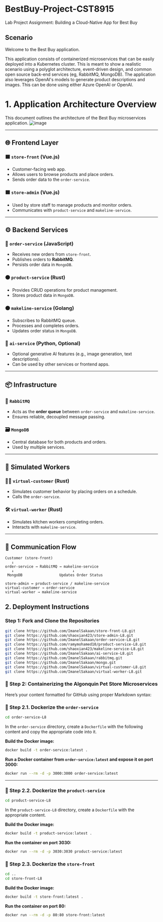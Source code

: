 # BestBuy-Project-CST8915
Lab Project Assignment: Building a Cloud-Native App for Best Buy
## **Scenario**  
Welcome to the Best Buy application.

This application consists of containerized microservices that can be easily deployed into a Kubernetes cluster. This is meant to show a realistic scenario using a polyglot architecture, event-driven design, and common open source back-end services (eg, RabbitMQ, MongoDB). The application also leverages OpenAI's models to generate product descriptions and images. This can be done using either Azure OpenAI or OpenAI.

# 1. Application Architecture Overview

This document outlines the architecture of the Best Buy microservices application.
![image](https://github.com/user-attachments/assets/19422ce3-3682-45bb-a1db-55a0687abf29)

---

## 🌐 Frontend Layer

### 🟦 `store-front` (Vue.js)
- Customer-facing web app.
- Allows users to browse products and place orders.
- Sends order data to the `order-service`.

### 🟩 `store-admin` (Vue.js)
- Used by store staff to manage products and monitor orders.
- Communicates with `product-service` and `makeline-service`.

---

## ⚙️ Backend Services

### 🔵 `order-service` (JavaScript)
- Receives new orders from `store-front`.
- Publishes orders to **RabbitMQ**.
- Persists order data in `MongoDB`.

### 🟤 `product-service` (Rust)
- Provides CRUD operations for product management.
- Stores product data in `MongoDB`.

### 🟠 `makeline-service` (Golang)
- Subscribes to RabbitMQ queue.
- Processes and completes orders.
- Updates order status in `MongoDB`.

### 🧠 `ai-service` (Python, Optional)
- Optional generative AI features (e.g., image generation, text descriptions).
- Can be used by other services or frontend apps.

---

## 📦 Infrastructure

### 📨 `RabbitMQ`
- Acts as the **order queue** between `order-service` and `makeline-service`.
- Ensures reliable, decoupled message passing.

### 🗃️ `MongoDB`
- Central database for both products and orders.
- Used by multiple services.

---

## 🤖 Simulated Workers

### 🧑‍💻 `virtual-customer` (Rust)
- Simulates customer behavior by placing orders on a schedule.
- Calls the `order-service`.

### 🛠️ `virtual-worker` (Rust)
- Simulates kitchen workers completing orders.
- Interacts with `makeline-service`.

---

## 🔁 Communication Flow

```text
Customer (store-front) 
   ↓
order-service → RabbitMQ → makeline-service
   ↓                           ↓
 MongoDB                 Updates Order Status

store-admin ↔ product-service / makeline-service
virtual-customer → order-service
virtual-worker → makeline-service

```

## 2. Deployment Instructions

### Step 1: Fork and Clone the Repositories

```bash
git clone https://github.com/ImanelSakaan/store-front-L8.git
git clone https://github.com/shaoxian423/store-admin-L8.git
git clone https://github.com/ImanelSakaan/order-service-L8.git
git clone https://github.com/ramymohamed10/product-service-L8.git
git clone https://github.com/shaoxian423/makeline-service-L8.git
git clone https://github.com/ImanelSakaan/ai-service-L8.git
git clone https://github.com/ImanelSakaan/rabbitmq.git
git clone https://github.com/ImanelSakaan/mongo.git
git clone https://github.com/ImanelSakaan/virtual-customer-L8.git
git clone https://github.com/ImanelSakaan/virtual-worker-L8.git
```

### 🐳 Step 2: Containerizing the Algonquin Pet Store Microservices
Here’s your content formatted for GitHub using proper Markdown syntax:

### 🔹 Step 2.1. Dockerize the `order-service`

```bash
cd order-service-L8
```

In the `order-service` directory, create a `Dockerfile` with the following content and copy the appropriate code into it.

**Build the Docker image:**

```bash
docker build -t order-service:latest .
```

**Run a Docker container from `order-service:latest` and expose it on port 3000:**

```bash
docker run --rm -d -p 3000:3000 order-service:latest
```

---

### 🔹 Step 2.2. Dockerize the `product-service`

```bash
cd product-service-L8
```

In the `product-service-L8` directory, create a `Dockerfile` with the appropriate content.

**Build the Docker image:**

```bash
docker build -t product-service:latest .
```

**Run the container on port 3030:**

```bash
docker run --rm -d -p 3030:3030 product-service:latest
```

### 🔹 Step 2.3. Dockerize the `store-front`

```bash
cd ..
cd store-front-L8
```

**Build the Docker image:**

```bash
docker build -t store-front:latest .
```

**Run the container on port 80:**

```bash
docker run --rm -d -p 80:80 store-front:latest
```
```


